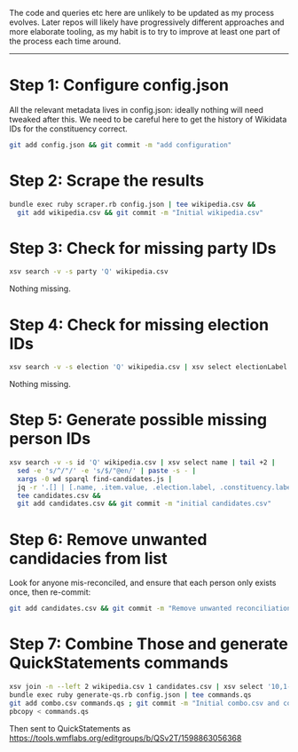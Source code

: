 
The code and queries etc here are unlikely to be updated as my process
evolves. Later repos will likely have progressively different approaches
and more elaborate tooling, as my habit is to try to improve at least
one part of the process each time around.

---------

Step 1: Configure config.json
=============================

All the relevant metadata lives in config.json: ideally nothing will
need tweaked after this. We need to be careful here to get the history
of Wikidata IDs for the constituency correct.

```sh
git add config.json && git commit -m "add configuration"
```

Step 2: Scrape the results
==========================

```sh
bundle exec ruby scraper.rb config.json | tee wikipedia.csv &&
  git add wikipedia.csv && git commit -m "Initial wikipedia.csv"
```

Step 3: Check for missing party IDs
===================================

```sh
xsv search -v -s party 'Q' wikipedia.csv
```

Nothing missing.

Step 4: Check for missing election IDs
=====================================

```sh
xsv search -v -s election 'Q' wikipedia.csv | xsv select electionLabel | uniq
```

Nothing missing.

Step 5: Generate possible missing person IDs
============================================

```sh
xsv search -v -s id 'Q' wikipedia.csv | xsv select name | tail +2 |
  sed -e 's/^/"/' -e 's/$/"@en/' | paste -s - |
  xargs -0 wd sparql find-candidates.js |
  jq -r '.[] | [.name, .item.value, .election.label, .constituency.label, .party.label] | @csv' |
  tee candidates.csv &&
  git add candidates.csv && git commit -m "initial candidates.csv"
```

Step 6: Remove unwanted candidacies from list
=============================================

Look for anyone mis-reconciled, and ensure that each person only exists
once, then re-commit:

```sh
git add candidates.csv && git commit -m "Remove unwanted reconciliations"
```

Step 7: Combine Those and generate QuickStatements commands
===========================================================

```sh
xsv join -n --left 2 wikipedia.csv 1 candidates.csv | xsv select '10,1-8' | sed $'1i\\\nfoundid' | tee combo.csv
bundle exec ruby generate-qs.rb config.json | tee commands.qs
git add combo.csv commands.qs ; git commit -m "Initial combo.csv and commands.qs"
pbcopy < commands.qs
```

Then sent to QuickStatements as https://tools.wmflabs.org/editgroups/b/QSv2T/1598863056368
